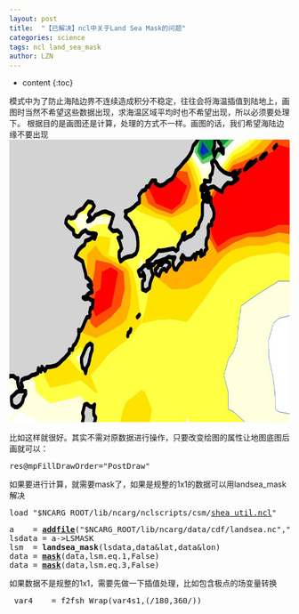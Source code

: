 ```yaml
---
layout: post
title:  "【已解决】ncl中关于Land Sea Mask的问题" 
categories: science
tags: ncl land_sea_mask
author: LZN
---
```


* content
{:toc}

模式中为了防止海陆边界不连续造成积分不稳定，往往会将海温插值到陆地上，画图时当然不希望这些数据出现，求海温区域平均时也不希望出现，所以必须要处理下。
根据目的是画图还是计算，处理的方式不一样。画图的话，我们希望海陆边缘不要出现<a href="https://raw.githubusercontent.com/Novarizark/Novarizark.github.io/master/uploads/2014/11/QQ图片20141122160718.jpg"><img class="alignnone size-full wp-image-337" src="https://raw.githubusercontent.com/Novarizark/Novarizark.github.io/master/uploads/2014/11/QQ图片20141122160718.jpg" alt="QQ图片20141122160718" width="749" height="508" /></a>

比如这样就很好。其实不需对原数据进行操作，只要改变绘图的属性让地图底图后画就可以：
<pre>res@mpFillDrawOrder="PostDraw"</pre>
如果要进行计算，就需要mask了，如果是规整的1x1的数据可以用landsea_mask解决
<pre>load "$NCARG_ROOT/lib/ncarg/nclscripts/csm/<a href="http://www.ncl.ucar.edu/Document/Functions/Shea_util/shea_util.shtml">shea_util.ncl</a>"</pre>
<pre>a    = <a href="http://www.ncl.ucar.edu/Document/Functions/Built-in/addfile.shtml"><strong>addfile</strong></a>("$NCARG_ROOT/lib/ncarg/data/cdf/landsea.nc","r")
lsdata = a-&gt;LSMASK
lsm  = <strong>landsea_mask</strong>(lsdata,data&amp;lat,data&amp;lon)
data = <a href="http://www.ncl.ucar.edu/Document/Functions/Built-in/mask.shtml"><strong>mask</strong></a>(data,lsm.eq.1,False)
data = <a href="http://www.ncl.ucar.edu/Document/Functions/Built-in/mask.shtml"><strong>mask</strong></a>(data,lsm.eq.3,False)</pre>
如果数据不是规整的1x1，需要先做一下插值处理，比如包含极点的场变量转换
<pre> var4    = f2fsh_Wrap(var4s1,(/180,360/))</pre>
